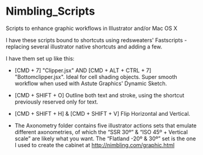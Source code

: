 Nimbling_Scripts
================

Scripts to enhance graphic workflows in Illustrator and/or Mac OS X

I have these scripts bound to shortcuts using redsweaters' Fastscripts - replacing several illustrator native shortcuts and adding a few.

I have them set up like this:
* [CMD + 7] "Clipper.jsx" AND [CMD + ALT + CTRL + 7] "Bottomclipper.jsx".
Ideal for cell shading objects. Super smooth workflow when used with Astute Graphics' Dynamic Sketch.

* [CMD + SHIFT + O]
Outline both text and stroke, using the shortcut previously reserved only for text.

* [CMD + SHIFT + H] & [CMD + SHIFT + V]
Flip Horizontal and Vertical.

* The Axonometry folder contains five illustrator actions sets that emulate different axonometries,
of which the “SSR 30º” & “ISO 45º + Vertical scale” are likely what you want.
The “Flatland -20º & 30º” set is the one I used to create the cabinet
at http://nimbling.com/graphic.html
